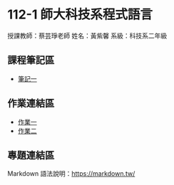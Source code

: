  # 112-1 師大科技系程式語言

授課教師：蔡芸琤老師
姓名：黃紫馨
系級：科技系二年級

## 課程筆記區
* [筆記一](https://github.com/tzuhsin07/hsin/blob/main/practice/.ipynb_checkpoints/practice_note.ipynb)
## 作業連結區
* [作業一](https://github.com/tzuhsin07/hsin/blob/main/hw1/.ipynb_checkpoints/covid_3Question.ipynb)
* [作業二](https://github.com/tzuhsin07/hsin/blob/main/hw2/3q.ipynb)
## 專題連結區
Markdown 語法說明：https://markdown.tw/
